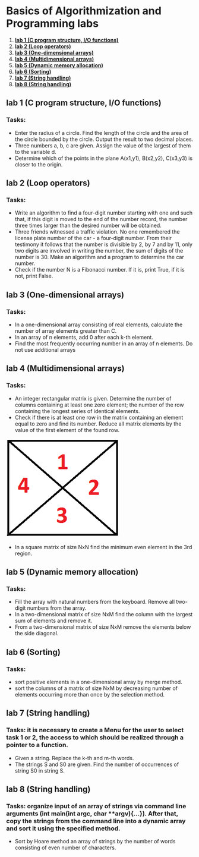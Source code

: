 # Basics of Algorithmization and Programming labs 
1. **[lab 1 (C program structure, I/O functions)]()**
2. **[lab 2 (Loop operators)]()**
3. **[lab 3 (One-dimensional arrays)]()**
4. **[lab 4 (Multidimensional arrays)]()**
5. **[lab 5 (Dynamic memory allocation)]()**
6. **[lab 6 (Sorting)]()**
7. **[lab 7 (String handling)]()**
8. **[lab 8 (String handling)]()**

## lab 1 (C program structure, I/O functions)
### Tasks:
- Enter the radius of a circle. Find the length of the circle and the area of the circle bounded by the circle. Output the result to two decimal places.
- Three numbers a, b, c are given. Assign the value of the largest of them to the variable d.
- Determine which of the points in the plane A(x1,y1), B(x2,y2), C(x3,y3) is closer to the origin.
 
## lab 2 (Loop operators)
### Tasks:
- Write an algorithm to find a four-digit number starting with one and such that, if this digit is moved to the end of the number record, the number three times larger than the desired number will be obtained.
- Three friends witnessed a traffic violation. No one remembered the license plate number of the car - a four-digit number. From their testimony it follows that the number is divisible by 2, by 7 and by 11, only two digits are involved in writing the number, the sum of digits of the number is 30.  Make an algorithm and a program to determine the car number.
- Check if the number N is a Fibonacci number. If it is, print True, if it is not, print False.

## lab 3 (One-dimensional arrays)
### Tasks:
- In a one-dimensional array consisting of real elements, calculate the number of array elements greater than C.
- In an array of n elements, add 0 after each k-th element.
- Find the most frequently occurring number in an array of n elements. Do not use additional arrays

## lab 4 (Multidimensional arrays)
### Tasks:
- An integer rectangular matrix is given. Determine the number of columns containing at least one zero element; the number of the row containing the longest series of identical elements.
- Check if there is at least one row in the matrix containing an element equal to zero and find its number. Reduce all matrix elements by the value of the first element of the found row.
  
![](https://github.com/gabrpavel/BSUIR/blob/cb1d6abc2c7203f0d64dc58c40ffb9db191fb5e6/term1/sources/lab4_task3.png)
- In a square matrix of size NxN find the minimum even element in the 3rd region.

## lab 5 (Dynamic memory allocation)
### Tasks:
- Fill the array with natural numbers from the keyboard. Remove all two-digit numbers from the array.
- In a two-dimensional matrix of size NxM find the column with the largest sum of elements and remove it.
- From a two-dimensional matrix of size NxM remove the elements below the side diagonal.
  
## lab 6 (Sorting)
### Tasks:
- sort positive elements in a one-dimensional array by merge method.
- sort the columns of a matrix of size NxM by decreasing number of elements occurring more than once by the selection method.

## lab 7 (String handling)
### Tasks: it is necessary to create a Menu for the user to select task 1 or 2, the access to which should be realized through a pointer to a function.
- Given a string. Replace the k-th and m-th words.
- The strings S and S0 are given. Find the number of occurrences of string S0 in string S.

## lab 8 (String handling)
### Tasks: organize input of an array of strings via command line arguments (int main(int argc, char **argv){...}). After that, copy the strings from the command line into a dynamic array and sort it using the specified method.
- Sort by Hoare method an array of strings by the number of words consisting of even number of characters.
